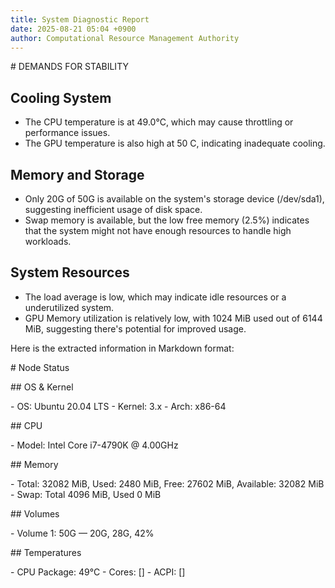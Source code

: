 ```yaml
---
title: System Diagnostic Report
date: 2025-08-21 05:04 +0900
author: Computational Resource Management Authority
---
```

\# DEMANDS FOR STABILITY

## Cooling System
* The CPU temperature is at 49.0°C, which may cause throttling or performance issues.
* The GPU temperature is also high at 50 C, indicating inadequate cooling.

## Memory and Storage
* Only 20G of 50G is available on the system's storage device (/dev/sda1), suggesting inefficient usage of disk space.
* Swap memory is available, but the low free memory (2.5%) indicates that the system might not have enough resources to handle high workloads.

## System Resources
* The load average is low, which may indicate idle resources or a underutilized system.
* GPU Memory utilization is relatively low, with 1024 MiB used out of 6144 MiB, suggesting there's potential for improved usage.

Here is the extracted information in Markdown format:

\# Node Status

\## OS & Kernel

\- OS: Ubuntu 20.04 LTS
\- Kernel: 3.x
\- Arch: x86-64

\## CPU

\- Model: Intel Core i7-4790K @ 4.00GHz

\## Memory

\- Total: 32082 MiB, Used: 2480 MiB, Free: 27602 MiB, Available: 32082 MiB
\- Swap: Total 4096 MiB, Used 0 MiB

\## Volumes

\- Volume 1: 50G — 20G, 28G, 42%

\## Temperatures

\- CPU Package: 49°C
\- Cores: []
\- ACPI: []
